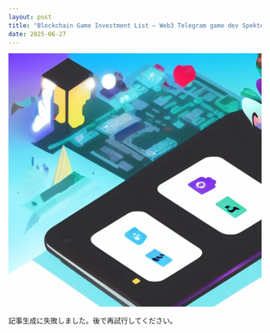 ```yaml
---
layout: post
title: "Blockchain Game Investment List – Web3 Telegram game dev Spekter raises $5 million"
date: 2025-06-27
---
```


![記事画像](assets/images/20250627_web3.png)

記事生成に失敗しました。後で再試行してください。

